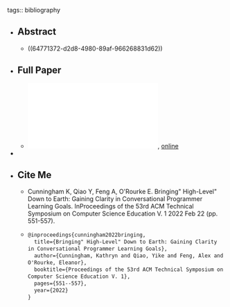 tags:: bibliography

- ## Abstract
	- ((64771372-d2d8-4980-89af-966268831d62))
- ## Full Paper
	- ![local copy](../assets/bringing-high-level-to-earth-conversational-programming_1685525311167_0.pdf), [online](https://dl.acm.org/doi/pdf/10.1145/3478431.3499370)
-
- ## Cite Me
	- Cunningham K, Qiao Y, Feng A, O'Rourke E. Bringing" High-Level" Down to Earth: Gaining Clarity in Conversational Programmer Learning Goals. InProceedings of the 53rd ACM Technical Symposium on Computer Science Education V. 1 2022 Feb 22 (pp. 551-557).
	- ```
	  @inproceedings{cunningham2022bringing,
	    title={Bringing" High-Level" Down to Earth: Gaining Clarity in Conversational Programmer Learning Goals},
	    author={Cunningham, Kathryn and Qiao, Yike and Feng, Alex and O'Rourke, Eleanor},
	    booktitle={Proceedings of the 53rd ACM Technical Symposium on Computer Science Education V. 1},
	    pages={551--557},
	    year={2022}
	  }
	  ```